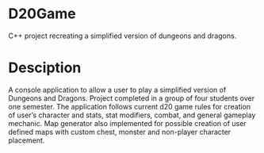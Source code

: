 # D20Game
C++ project recreating a simplified version of dungeons and dragons.

# Desciption
A console application to allow a user to play a simplified version of Dungeons and Dragons.
Project completed in a group of four students over one semester.
The application follows current d20 game rules for creation of user’s character and stats, stat modifiers, combat, and general gameplay mechanic.
Map generator also implemented for possible creation of user defined maps with custom chest, monster and non-player character placement.
